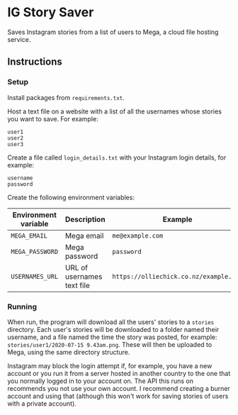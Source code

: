 # IG Story Saver
Saves Instagram stories from a list of users to Mega, a cloud file hosting service.

## Instructions

### Setup

Install packages from `requirements.txt`.

Host a text file on a website with a list of all the usernames whose stories you want to save. For example:

```csv
user1
user2
user3
```

Create a file called `login_details.txt` with your Instagram login details, for example:

```csv
username
password
```

Create the following environment variables:

| Environment variable | Description        | Example    |
|----------------------|--------------------|------------|
| `MEGA_EMAIL`         | Mega email         | `me@example.com` |
| `MEGA_PASSWORD`      | Mega password      | `password`       |
| `USERNAMES_URL`      | URL of usernames text file | `https://olliechick.co.nz/example.txt` |

### Running

When run, the program will download all the users' stories to a `stories` directory. Each user's stories will be downloaded to a folder named their username, and a file named the time the story was posted, for example: `stories/user1/2020-07-15 9.43am.png`. These will then be uploaded to Mega, using the same directory structure.

Instagram may block the login attempt if, for example, you have a new account or you run it from a server hosted in another country to the one that you normally logged in to your account on. The API this runs on recommends you not use your own account. I recommend creating a burner account and using that (although this won't work for saving stories of users with a private account).
